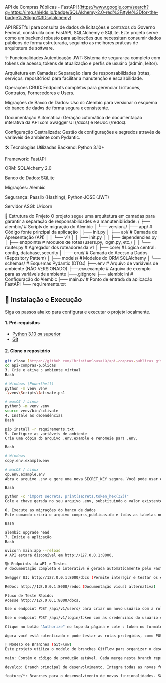 API de Compras Públicas - FastAPI
!(https://www.google.com/search?q=https://img.shields.io/badge/SQLAlchemy-2.0-red%3Fstyle%3Dfor-the-badge%26logo%3Dsqlalchemy)

API RESTful para consulta de dados de licitações e contratos do Governo Federal, construída com FastAPI, SQLAlchemy e SQLite. Este projeto serve como um backend robusto para aplicações que necessitam consumir dados públicos de forma estruturada, seguindo as melhores práticas de arquitetura de software.

✨ Funcionalidades
Autenticação JWT: Sistema de segurança completo com tokens de acesso, tokens de atualização e perfis de usuário (admin, leitor).

Arquitetura em Camadas: Separação clara de responsabilidades (rotas, serviços, repositórios) para facilitar a manutenção e escalabilidade.

Operações CRUD: Endpoints completos para gerenciar Licitacoes, Contratos, Fornecedores e Users.

Migrações de Banco de Dados: Uso do Alembic para versionar o esquema do banco de dados de forma segura e consistente.

Documentação Automática: Geração automática de documentação interativa da API com Swagger UI (/docs) e ReDoc (/redoc).

Configuração Centralizada: Gestão de configurações e segredos através de variáveis de ambiente com Pydantic.

🛠️ Tecnologias Utilizadas
Backend: Python 3.10+

Framework: FastAPI

ORM: SQLAlchemy 2.0

Banco de Dados: SQLite

Migrações: Alembic

Segurança: Passlib (Hashing), Python-JOSE (JWT)

Servidor ASGI: Uvicorn

📂 Estrutura do Projeto
O projeto segue uma arquitetura em camadas para garantir a separação de responsabilidades e a manutenibilidade.
/
├── alembic/              # Scripts de migração do Alembic
│   └── versions/
├── app/                  # Código fonte principal da aplicação
│   ├── init.py
│   ├── api/              # Camada de Apresentação (API)
│   │   └── v1/
│   │       ├── init.py
│   │       ├── dependencies.py
│   │       ├── endpoints/  # Módulos de rotas (users.py, login.py, etc.)
│   │       └── router.py   # Agregador dos roteadores da v1
│   ├── core/             # Lógica central: config, database, security
│   ├── crud/             # Camada de Acesso a Dados (Repository Pattern)
│   ├── models/           # Modelos do ORM SQLAlchemy
│   └── schemas/          # Esquemas Pydantic (DTOs)
├──.env                  # Arquivo de variáveis de ambiente (NÃO VERSIONADO)
├──.env.example          # Arquivo de exemplo para as variáveis de ambiente
├──.gitignore
├── alembic.ini           # Configuração do Alembic
├── main.py               # Ponto de entrada da aplicação FastAPI
└── requirements.txt


## 🚀 Instalação e Execução

Siga os passos abaixo para configurar e executar o projeto localmente.

#### 1. Pré-requisitos

-   [Python 3.10 ou superior](https://www.python.org/downloads/)
-   [Git](https://git-scm.com/downloads)

#### 2. Clone o repositório

```bash
git clone [https://github.com/ChristianSousa19/api-compras-publicas.git](https://github.com/ChristianSousa19/api-compras-publicas.git)
cd api-compras-publicas
3. Crie e ative o ambiente virtual
Bash

# Windows (PowerShell)
python -m venv venv
.\venv\Scripts\Activate.ps1

# macOS / Linux
python3 -m venv venv
source venv/bin/activate
4. Instale as dependências
Bash

pip install -r requirements.txt
5. Configure as variáveis de ambiente
Crie uma cópia do arquivo .env.example e renomeie para .env.

Bash

# Windows
copy.env.example.env

# macOS / Linux
cp.env.example.env
Abra o arquivo .env e gere uma nova SECRET_KEY segura. Você pode usar o comando abaixo no terminal para gerar uma:

Bash

python -c "import secrets; print(secrets.token_hex(32))"
Cole a chave gerada no seu arquivo .env, substituindo o valor existente.

6. Execute as migrações do banco de dados
Este comando criará o arquivo compras_publicas.db e todas as tabelas necessárias com base nos modelos definidos.

Bash

alembic upgrade head
7. Inicie a aplicação
Bash

uvicorn main:app --reload
A API estará disponível em http://127.0.0.1:8000.

📚 Endpoints da API e Testes
A documentação completa e interativa é gerada automaticamente pelo FastAPI e está disponível nos seguintes endereços:

Swagger UI: http://127.0.0.1:8000/docs (Permite interagir e testar os endpoints)

ReDoc: http://127.0.0.1:8000/redoc (Documentação visual alternativa)

Fluxo de Teste Rápido:
Acesse http://127.0.0.1:8000/docs.

Use o endpoint POST /api/v1/users/ para criar um novo usuário com a role de "admin".

Use o endpoint POST /api/v1/login/token com as credenciais do usuário criado para obter um access_token.

Clique no botão "Authorize" no topo da página e cole o token no formato Bearer <seu_token>.

Agora você está autenticado e pode testar as rotas protegidas, como POST /api/v1/licitacoes/.

🌿 Modelo de Branches (GitFlow)
Este projeto utiliza o modelo de branches GitFlow para organizar o desenvolvimento de forma profissional e segura:    

main: Contém o código de produção estável. Cada merge nesta branch representa uma nova versão.

develop: Branch principal de desenvolvimento. Integra todas as novas funcionalidades que foram finalizadas e testadas. É a branch base para futuras releases.

feature/*: Branches para o desenvolvimento de novas funcionalidades. São criadas a partir da develop e, ao serem concluídas, são mescladas de volta na develop.
